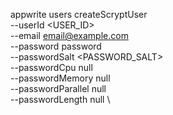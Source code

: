 appwrite users createScryptUser \
        --userId <USER_ID> \
        --email email@example.com \
        --password password \
        --passwordSalt <PASSWORD_SALT> \
        --passwordCpu null \
        --passwordMemory null \
        --passwordParallel null \
        --passwordLength null \

